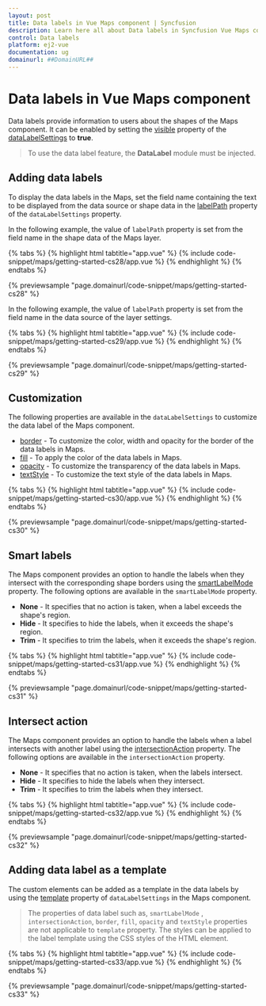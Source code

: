 ```yaml
---
layout: post
title: Data labels in Vue Maps component | Syncfusion
description: Learn here all about Data labels in Syncfusion Vue Maps component of Syncfusion Essential JS 2 and more.
control: Data labels 
platform: ej2-vue
documentation: ug
domainurl: ##DomainURL##
---
```


# Data labels in Vue Maps component

Data labels provide information to users about the shapes of the Maps component. It can be enabled by setting the [visible](https://ej2.syncfusion.com/vue/documentation/api/maps/dataLabelSettingsModel/#visible) property of the [dataLabelSettings](https://ej2.syncfusion.com/vue/documentation/api/maps/dataLabelSettingsModel/) to **true**.

>To use the data label feature, the **DataLabel** module must be injected.

## Adding data labels

To display the data labels in the Maps, set the field name containing the text to be displayed from the data source or shape data in the [labelPath](https://ej2.syncfusion.com/vue/documentation/api/maps/dataLabelSettingsModel/#labelpath) property of the `dataLabelSettings` property.

In the following example, the value of `labelPath` property is set from the field name in the shape data of the Maps layer.

{% tabs %}
{% highlight html tabtitle="app.vue" %}
{% include code-snippet/maps/getting-started-cs28/app.vue %}
{% endhighlight %}
{% endtabs %}
        
{% previewsample "page.domainurl/code-snippet/maps/getting-started-cs28" %}

In the following example, the value of `labelPath` property is set from the field name in the data source of the layer settings.

{% tabs %}
{% highlight html tabtitle="app.vue" %}
{% include code-snippet/maps/getting-started-cs29/app.vue %}
{% endhighlight %}
{% endtabs %}
        
{% previewsample "page.domainurl/code-snippet/maps/getting-started-cs29" %}

## Customization

The following properties are available in the `dataLabelSettings` to customize the data label of the Maps component.

* [border](https://ej2.syncfusion.com/vue/documentation/api/maps/dataLabelSettingsModel/#border) - To customize the color, width and opacity for the border of the data labels in Maps.
* [fill](https://ej2.syncfusion.com/vue/documentation/api/maps/dataLabelSettingsModel/#fill) - To apply the color of the data labels in Maps.
* [opacity](https://ej2.syncfusion.com/vue/documentation/api/maps/dataLabelSettingsModel/#opacity) - To customize the transparency of the data labels in Maps.
* [textStyle](https://ej2.syncfusion.com/vue/documentation/api/maps/dataLabelSettingsModel/#textstyle) - To customize the text style of the data labels in Maps.

{% tabs %}
{% highlight html tabtitle="app.vue" %}
{% include code-snippet/maps/getting-started-cs30/app.vue %}
{% endhighlight %}
{% endtabs %}
        
{% previewsample "page.domainurl/code-snippet/maps/getting-started-cs30" %}

## Smart labels

The Maps component provides an option to handle the labels when they intersect with the corresponding shape borders using the [smartLabelMode](https://ej2.syncfusion.com/vue/documentation/api/maps/dataLabelSettingsModel/#smartlabelmode) property. The following options are available in the `smartLabelMode` property.

* **None** -  It specifies that no action is taken, when a label exceeds the shape's region.
* **Hide** -  It specifies to hide the labels, when it exceeds the shape's region.
* **Trim** -  It specifies to trim the labels, when it exceeds the shape's region.

{% tabs %}
{% highlight html tabtitle="app.vue" %}
{% include code-snippet/maps/getting-started-cs31/app.vue %}
{% endhighlight %}
{% endtabs %}
        
{% previewsample "page.domainurl/code-snippet/maps/getting-started-cs31" %}

## Intersect action

The Maps component provides an option to handle the labels when a label intersects with another label using the [intersectionAction](https://ej2.syncfusion.com/vue/documentation/api/maps/dataLabelSettingsModel/#intersectionaction) property. The following options are available in the `intersectionAction` property.

* **None** -  It specifies that no action is taken, when the labels intersect.
* **Hide** -  It specifies to hide the labels when they intersect.
* **Trim** -  It specifies to trim the labels when they intersect.

{% tabs %}
{% highlight html tabtitle="app.vue" %}
{% include code-snippet/maps/getting-started-cs32/app.vue %}
{% endhighlight %}
{% endtabs %}
        
{% previewsample "page.domainurl/code-snippet/maps/getting-started-cs32" %}

## Adding data label as a template

The custom elements can be added as a template in the data labels by using the [template](https://ej2.syncfusion.com/vue/documentation/api/maps/dataLabelSettingsModel/#template) property of `dataLabelSettings` in the Maps component.

>The properties of data label such as, `smartLabelMode` , `intersectionAction`, `border`, `fill`, `opacity` and `textStyle` properties are not applicable to `template` property. The styles can be applied to the label template using the CSS styles of the HTML element.

{% tabs %}
{% highlight html tabtitle="app.vue" %}
{% include code-snippet/maps/getting-started-cs33/app.vue %}
{% endhighlight %}
{% endtabs %}
        
{% previewsample "page.domainurl/code-snippet/maps/getting-started-cs33" %}